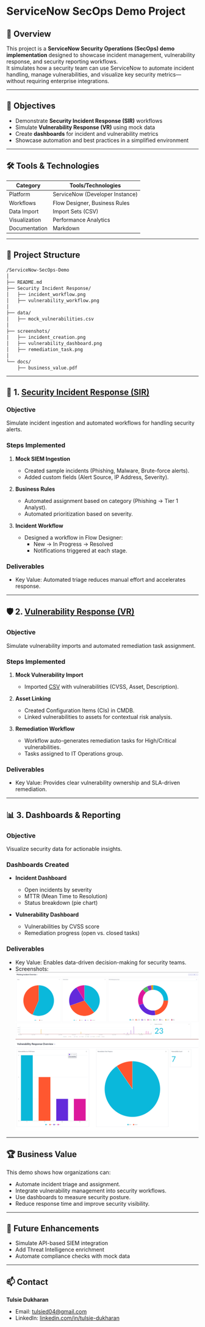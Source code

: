 # ServiceNow SecOps Demo Project

## 📌 Overview
This project is a **ServiceNow Security Operations (SecOps) demo implementation** designed to showcase incident management, vulnerability response, and security reporting workflows.  
It simulates how a security team can use ServiceNow to automate incident handling, manage vulnerabilities, and visualize key security metrics—without requiring enterprise integrations.

---

## 🎯 Objectives
- Demonstrate **Security Incident Response (SIR)** workflows
- Simulate **Vulnerability Response (VR)** using mock data
- Create **dashboards** for incident and vulnerability metrics
- Showcase automation and best practices in a simplified environment

---

## 🛠 Tools & Technologies
| Category             | Tools/Technologies         |
|----------------------|---------------------------|
| Platform             | ServiceNow (Developer Instance) |
| Workflows            | Flow Designer, Business Rules |
| Data Import          | Import Sets (CSV)         |
| Visualization        | Performance Analytics     |
| Documentation        | Markdown |

---

## 🚀 Project Structure
```plaintext
/ServiceNow-SecOps-Demo
│
├── README.md
├── Security Incident Response/
│   ├── incident_workflow.png
│   ├── vulnerability_workflow.png
│
├── data/
│   ├── mock_vulnerabilities.csv
│
├── screenshots/
│   ├── incident_creation.png
│   ├── vulnerability_dashboard.png
│   ├── remediation_task.png
│
└── docs/
    ├── business_value.pdf
```


---

## 🔐 1. [Security Incident Response (SIR)](./Security%20Incident%20Response/README.md)
### Objective
Simulate incident ingestion and automated workflows for handling security alerts.

### Steps Implemented
1. **Mock SIEM Ingestion**
   - Created sample incidents (Phishing, Malware, Brute-force alerts).
   - Added custom fields (Alert Source, IP Address, Severity).
   
2. **Business Rules**
   - Automated assignment based on category (Phishing → Tier 1 Analyst).
   - Automated prioritization based on severity.

3. **Incident Workflow**
   - Designed a workflow in Flow Designer:
     - New → In Progress → Resolved
     - Notifications triggered at each stage.

### Deliverables
- Key Value: Automated triage reduces manual effort and accelerates response.

---

## 🛡 2. [Vulnerability Response (VR)](./Vulnerability%20Response/README.md)
### Objective
Simulate vulnerability imports and automated remediation task assignment.

### Steps Implemented
1. **Mock Vulnerability Import**
   - Imported [CSV](./Vulnerability%20Response/data/mock_vulnerabilities.csv`) with vulnerabilities (CVSS, Asset, Description).

2. **Asset Linking**
   - Created Configuration Items (CIs) in CMDB.
   - Linked vulnerabilities to assets for contextual risk analysis.

3. **Remediation Workflow**
   - Workflow auto-generates remediation tasks for High/Critical vulnerabilities.
   - Tasks assigned to IT Operations group.

### Deliverables
- Key Value: Provides clear vulnerability ownership and SLA-driven remediation.

---

## 📊 3. Dashboards & Reporting
### Objective
Visualize security data for actionable insights.

### Dashboards Created
- **Incident Dashboard**
  - Open incidents by severity
  - MTTR (Mean Time to Resolution)
  - Status breakdown (pie chart)

- **Vulnerability Dashboard**
  - Vulnerabilities by CVSS score
  - Remediation progress (open vs. closed tasks)

### Deliverables
- Key Value: Enables data-driven decision-making for security teams.
- Screenshots:
![](./screenshots/PhishingDashboard.png)
![](./screenshots/VulnDashboard.png)

---

## 🏆 Business Value
This demo shows how organizations can:
- Automate incident triage and assignment.
- Integrate vulnerability management into security workflows.
- Use dashboards to measure security posture.
- Reduce response time and improve security visibility.

---

## 📝 Future Enhancements
- Simulate API-based SIEM integration
- Add Threat Intelligence enrichment
- Automate compliance checks with mock data

---

## 📫 Contact
**Tulsie Dukharan**  
- Email: tulsied04@gmail.com  
- LinkedIn: [linkedin.com/in/tulsie-dukharan](https://www.linkedin.com/in/tulsie-dukharan)
